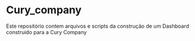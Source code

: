 # Cury_company
Este repositório contem arquivos e scripts da construção de um Dashboard construido para a Cury Company
